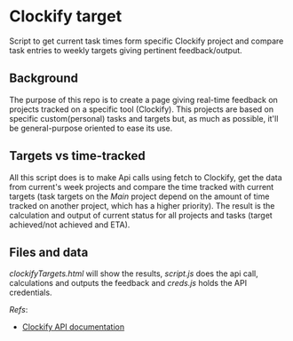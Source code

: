 # Clockify target

Script to get current task times form specific Clockify project and compare task entries to weekly targets giving pertinent feedback/output.

## Background

The purpose of this repo is to create a page giving real-time feedback on projects tracked on a specific tool (Clockify). This projects are based on specific custom(personal) tasks and targets but, as much as possible, it'll be general-purpose oriented to ease its use.

## Targets vs time-tracked

All this script does is to make Api calls using fetch to Clockify, get the data from current's week projects and compare the time tracked with current targets (task targets on the _Main_ project depend on the amount of time tracked on another project, which has a higher priority).
The result is the calculation and output of current status for all projects and tasks (target achieved/not achieved and ETA).

## Files and data

_clockifyTargets.html_ will show the results, _script.js_ does the api call, calculations and outputs the feedback and _creds.js_ holds the API credentials.

_Refs_:
 - [Clockify API documentation](https://clockify.me/developers-apihttps://clockify.me/developers-api)

